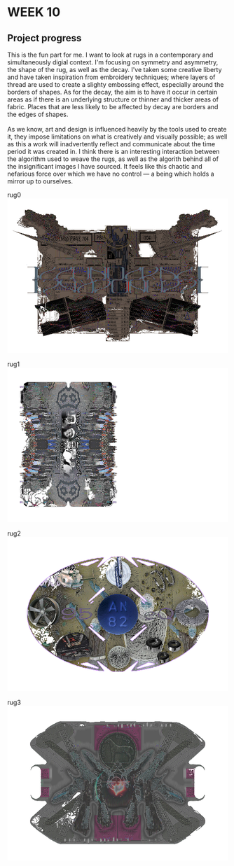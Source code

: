 # WEEK 10
## Project progress
This is the fun part for me. I want to look at rugs in a contemporary and simultaneously digial context. I'm focusing on symmetry and asymmetry, the shape of the rug, as well as the decay. I've taken some creative liberty and have taken inspiration from embroidery techniques; where layers of thread are used to create a slighty embossing effect, especially around the borders of shapes. As for the decay, the aim is to have it occur in certain areas as if there is an underlying structure or thinner and thicker areas of fabric. Places that are less likely to be affected by decay are borders and the edges of shapes. <br/> 
 <br/> 
As we know, art and design is influenced heavily by the tools used to create it, they impose limitations on what is creatively and visually possible; as well as this a work will inadvertently reflect and communicate about the time period it was created in. I think there is an interesting interaction between the algorithm used to weave the rugs, as well as the algorith behind all of the insignificant images I have sourced. It feels like this chaotic and nefarious force over which we have no control — a being which holds a mirror up to ourselves.  <br/> 

rug0 <br/> 
![](rug0.png) <br/>

rug1 <br/> 
![](rug1.png) <br/>

rug2 <br/> 
![](rug2.png) <br/>

rug3 <br/> 
![](rug3.png) <br/>
